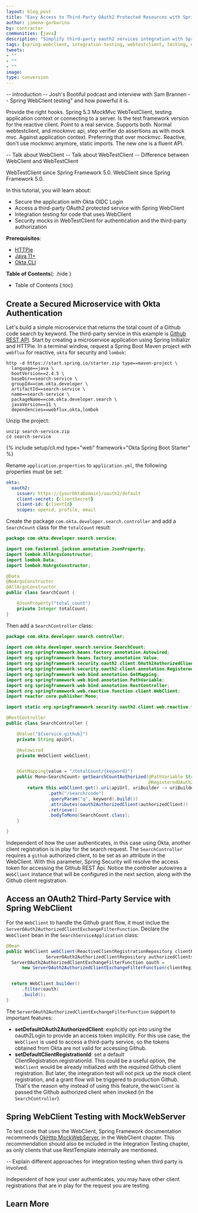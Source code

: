 ```yaml
---
layout: blog_post
title: "Easy Access to Third-Party OAuth2 Protected Resources with Spring WebClient"
author: jimena-garbarino
by: contractor
communities: [java]
description: "Simplify third-party oauth2 services integration with Spring WebClient."
tags: [spring-webclient, integration-testing, webtestclient, testing, oauth2, mockwebserver]
tweets:
- ""
- ""
- ""
image:
type: conversion
---
```



-- introduction
-- Josh's Bootiful podcast and interview with Sam Brannen
-- Spring WebClient testing" and how powerful it is.



Provide the right hooks. Spring 5.3 MockMvc WebTestClient, testing application context or connecting to a server.
Is the test framework version for the reactive client.
Point to a real service. Supports both. Normal webtestclient, and mockmvc api, step verifier do assertions as with mock mvc.
Against application context.
Preferring that over mockmvc.
Reactive, don't use mockmvc anymore, static imports.
The new one is a fluent API.


-- Talk about WebClient
-- Talk about WebTestClient
-- Difference between WebClient and WebTestClient

WebTestClient since Spring Framework 5.0.
WebClient since Spring Framework 5.0.


In this tutorial, you will learn about:
- Secure the application with Okta OIDC Login
- Access a third-party OAuth2 protected service with Spring WebClient
- Integration testing for code that uses WebClient
- Security mocks in WebTestClient for authentication and the third-party authorization

**Prerequisites**:

- [HTTPie](https://httpie.io/)
- [Java 11+](https://openjdk.java.net/install/index.html)
- [Okta CLI](https://cli.okta.com)

**Table of Contents**{: .hide }
* Table of Contents
{:toc}


## Create a Secured Microservice with Okta Authentication

Let's build a simple microservice that returns the total count of a Github code search by keyword. The third-party service in this example is [Github REST API](https://docs.github.com/en/rest).
Start by creating a microservice application using Spring Initializr and HTTPie. In a terminal window, request a Spring Boot Maven project with `webflux` for reactive, `okta` for security and `lombok`:

```shell
http -d https://start.spring.io/starter.zip type==maven-project \
  language==java \
  bootVersion==2.4.5 \
  baseDir==search-service \
  groupId==com.okta.developer \
  artifactId==search-service \
  name==search-service \
  packageName==com.okta.developer.search \
  javaVersion==11 \
  dependencies==webflux,okta,lombok
```

Unzip the project:

```shell
unzip search-service.zip
cd search-service
```

{% include setup/cli.md type="web" framework="Okta Spring Boot Starter" %}


Rename `application.properties` to `application.yml`, the following properties must be set:

```yml
okta:
  oauth2:
    issuer: https://{yourOktaDomain}/oauth2/default
    client-secret: {clientSecret}
    client-id: {clientId}
    scopes: openid, profile, email
```



Create the package `com.okta.developer.search.controller` and add a `SearchCount` class for the `totalCount` result:


```java
package com.okta.developer.search.service;

import com.fasterxml.jackson.annotation.JsonProperty;
import lombok.AllArgsConstructor;
import lombok.Data;
import lombok.NoArgsConstructor;

@Data
@NoArgsConstructor
@AllArgsConstructor
public class SearchCount {

    @JsonProperty("total_count")
    private Integer totalCount;
}
```

Then add a `SearchController` class:

```java
package com.okta.developer.search.controller;

import com.okta.developer.search.service.SearchCount;
import org.springframework.beans.factory.annotation.Autowired;
import org.springframework.beans.factory.annotation.Value;
import org.springframework.security.oauth2.client.OAuth2AuthorizedClient;
import org.springframework.security.oauth2.client.annotation.RegisteredOAuth2AuthorizedClient;
import org.springframework.web.bind.annotation.GetMapping;
import org.springframework.web.bind.annotation.PathVariable;
import org.springframework.web.bind.annotation.RestController;
import org.springframework.web.reactive.function.client.WebClient;
import reactor.core.publisher.Mono;

import static org.springframework.security.oauth2.client.web.reactive.function.client.ServerOAuth2AuthorizedClientExchangeFilterFunction.oauth2AuthorizedClient;

@RestController
public class SearchController {

    @Value("${service.github}")
    private String apiUrl;

    @Autowired
    private WebClient webClient;


    @GetMapping(value = "/totalCount/{keyword}")
    public Mono<SearchCount> getSearchCountAuthorized(@PathVariable String keyword,
                                                      @RegisteredOAuth2AuthorizedClient( "github")OAuth2AuthorizedClient authorizedClient){
        return this.webClient.get().uri(apiUrl, uriBuilder -> uriBuilder
                .path("/search/code")
                .queryParam("q", keyword).build())
                .attributes(oauth2AuthorizedClient(authorizedClient))
                .retrieve()
                .bodyToMono(SearchCount.class);
    }

}
```

Independent of how the user authenticates, in this case using Okta, another client registration is in play for the search request.
The `SearchController` requires a `github` authorized client, to be set as an attribute in the WebClient. With this parameter, Spring Security will resolve the access token for accessing the Github REST Api. Notice the controller autowires a `WebClient` instance that will be configured in the next section, along with the Github client registration.



## Access an OAuth2 Third-Party Service with Spring WebClient



For the `WebClient` to handle the Github grant flow, it must inclue the `ServerOAuth2AuthorizedClientExchangeFilterFunction`. Declare the `WebClient` bean in the `SearchServiceApplication` class:


```java
@Bean
public WebClient webClient(ReactiveClientRegistrationRepository clientRegistrations,
               ServerOAuth2AuthorizedClientRepository authorizedClients)  {
  ServerOAuth2AuthorizedClientExchangeFilterFunction oauth =
      new ServerOAuth2AuthorizedClientExchangeFilterFunction(clientRegistrations, authorizedClients);


  return WebClient.builder()
      .filter(oauth)
      .build();
}
```
The `ServerOAuth2AuthorizedClientExchangeFilterFunction` support to important features:

- **setDefaultOAuth2AuthorizedClient**: explicitly opt into using the oauth2Login to provide an access token implicitly. For this use case, the `WebClient` is used to access a third-party service, so the tokens obtained from Okta are not valid for accessing Github.
- **setDefaultClientRegistrationId**: set a default ClientRegistration.registrationId. This could be a useful option, the `WebClient` would be already initialized with the required Github client registration. But later, the integration test will not pick up the mock client registration, and a grant flow will be triggered to production Github. That's the reason why instead of using this feature, the `WebClient` is passed the Github authorized client when invoked (in the `SearchController`).





## Spring WebClient Testing with MockWebServer

To test code that uses the WebClient, Spring Framework documentation recommends [OkHttp MockWebServer](https://github.com/square/okhttp#mockwebserver), in the WebClient chapter. This recommendation should also be included in the Integration Testing chapter, as only clients that use RestTemplate internally are mentioned.

-- Explain different approaches for integration testing when third party is involved.


Independent of how your user authenticates, you may have other client registrations that are in play for the request you are testing.

## Learn More
